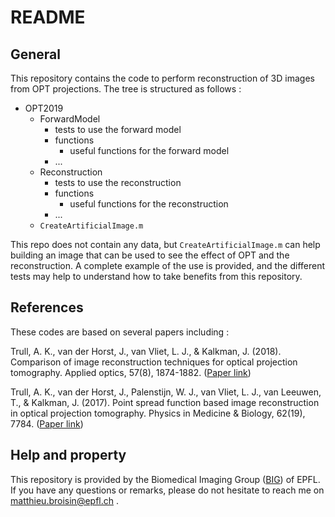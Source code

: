 # README

## General

This repository contains the code to perform reconstruction of 3D images from OPT projections. The tree is structured as follows :


* OPT2019
    * ForwardModel
        * tests to use the forward model
        * functions
            * useful functions for the forward model
        * ...
    * Reconstruction
        * tests to use the reconstruction
        * functions
            * useful functions for the reconstruction
        * ...
    * ```CreateArtificialImage.m```
            

This repo does not contain any data, but ```CreateArtificialImage.m``` can help building an image that can be used to see the effect of OPT and the reconstruction. A complete example of the use is provided, and the different tests may help to understand how to take benefits from this repository.


## References

These codes are based on several papers including :


Trull, A. K., van der Horst, J., van Vliet, L. J., & Kalkman, J. (2018). Comparison of image reconstruction techniques for optical projection tomography. Applied optics, 57(8), 1874-1882. ([Paper link](https://www.osapublishing.org/ao/abstract.cfm?uri=ao-57-8-1874))


Trull, A. K., van der Horst, J., Palenstijn, W. J., van Vliet, L. J., van Leeuwen, T., & Kalkman, J. (2017). Point spread function based image reconstruction in optical projection tomography. Physics in Medicine & Biology, 62(19), 7784. ([Paper link](https://iopscience.iop.org/article/10.1088/1361-6560/aa8945/meta))


## Help and property

This repository is provided by the Biomedical Imaging Group ([BIG](http://bigwww.epfl.ch/)) of EPFL. If you have any questions or remarks, please do not hesitate to reach me on matthieu.broisin@epfl.ch .